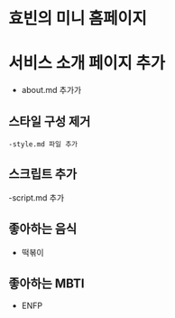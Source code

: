 # 효빈의 미니 홈페이지

# 서비스 소개 페이지 추가

- about.md 추가가

## 스타일 구성 제거

    -style.md 파일 추가

## 스크립트 추가

-script.md 추가

## 좋아하는 음식

- 떡볶이

## 좋아하는 MBTI

- ENFP
